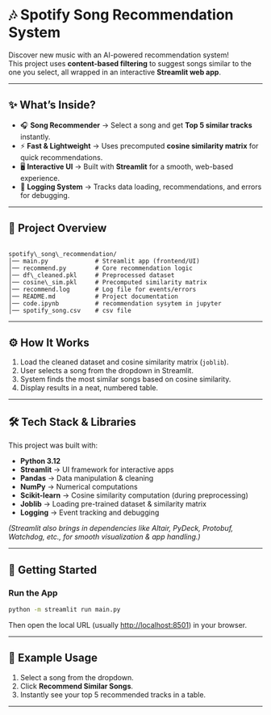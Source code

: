 # 🎶 Spotify Song Recommendation System  

Discover new music with an AI-powered recommendation system!  
This project uses **content-based filtering** to suggest songs similar to the one you select, all wrapped in an interactive **Streamlit web app**.  

---

## ✨ What’s Inside?  

- 🎧 **Song Recommender** → Select a song and get **Top 5 similar tracks** instantly.  
- ⚡ **Fast & Lightweight** → Uses precomputed **cosine similarity matrix** for quick recommendations.  
- 🖥️ **Interactive UI** → Built with **Streamlit** for a smooth, web-based experience.  
- 📝 **Logging System** → Tracks data loading, recommendations, and errors for debugging.  

---

## 📂 Project Overview  

```

spotify\_song\_recommendation/
│── main.py             # Streamlit app (frontend/UI)
│── recommend.py        # Core recommendation logic
│── df\_cleaned.pkl     # Preprocessed dataset
│── cosine\_sim.pkl     # Precomputed similarity matrix
│── recommend.log       # Log file for events/errors
│── README.md           # Project documentation
│── code.ipynb          # recommendation sysytem in jupyter
│── spotify_song.csv    # csv file

````

---

## ⚙️ How It Works  

1. Load the cleaned dataset and cosine similarity matrix (`joblib`).  
2. User selects a song from the dropdown in Streamlit.  
3. System finds the most similar songs based on cosine similarity.  
4. Display results in a neat, numbered table.  

---

## 🛠️ Tech Stack & Libraries  

This project was built with:  

- **Python 3.12**  
- **Streamlit** → UI framework for interactive apps  
- **Pandas** → Data manipulation & cleaning  
- **NumPy** → Numerical computations  
- **Scikit-learn** → Cosine similarity computation (during preprocessing)  
- **Joblib** → Loading pre-trained dataset & similarity matrix  
- **Logging** → Event tracking and debugging  

*(Streamlit also brings in dependencies like Altair, PyDeck, Protobuf, Watchdog, etc., for smooth visualization & app handling.)*  

---

## 🚀 Getting Started  

###  Run the App

```bash
python -m streamlit run main.py
```

Then open the local URL (usually [http://localhost:8501](http://localhost:8501)) in your browser.

---

## 🎯 Example Usage

1. Select a song from the dropdown.
2. Click **Recommend Similar Songs**.
3. Instantly see your top 5 recommended tracks in a table.

---


